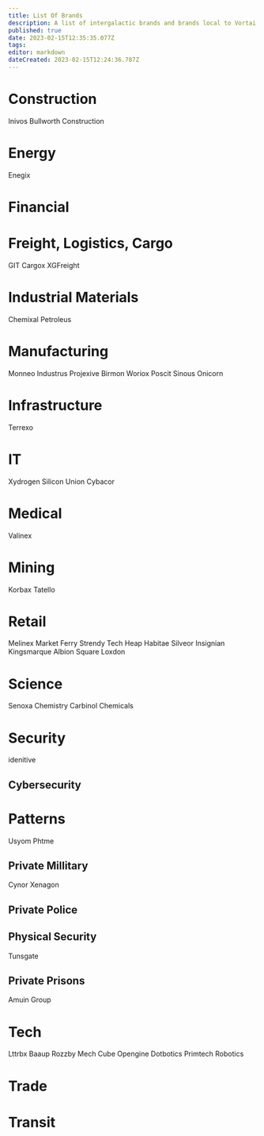 ```yaml
---
title: List Of Brands
description: A list of intergalactic brands and brands local to Vortai and GRF space.
published: true
date: 2023-02-15T12:35:35.077Z
tags: 
editor: markdown
dateCreated: 2023-02-15T12:24:36.787Z
---
```


# Construction
Inivos
Bullworth Construction

# Energy
Enegix

# Financial

# Freight, Logistics, Cargo
GIT
Cargox
XGFreight

# Industrial Materials
Chemixal
Petroleus

# Manufacturing
Monneo
Industrus
Projexive
Birmon
Woriox
Poscit
Sinous
Onicorn



# Infrastructure
Terrexo


# IT
Xydrogen
Silicon Union
Cybacor


# Medical
Valinex

# Mining 
Korbax
Tatello

# Retail
Melinex
Market Ferry
Strendy
Tech Heap
Habitae
Silveor
Insignian
Kingsmarque
Albion Square
Loxdon

# Science
Senoxa Chemistry
Carbinol Chemicals

# Security
idenitive
## Cybersecurity


# Patterns
Usyom
Phtme

## Private Millitary
Cynor
Xenagon
## Private Police
## Physical Security
Tunsgate
## Private Prisons
Amuin Group



# Tech
Lttrbx
Baaup
Rozzby
Mech Cube
Opengine
Dotbotics
Primtech Robotics


# Trade

# Transit

